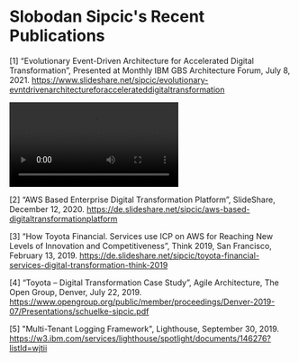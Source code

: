 # Slobodan Sipcic's Recent Publications

[1]	“Evolutionary Event-Driven Architecture for Accelerated Digital Transformation”, Presented at Monthly IBM GBS Architecture Forum, July 8, 2021. https://www.slideshare.net/sipcic/evolutionary-evntdrivenarchitectureforaccelerateddigitaltransformation


![](playback/GBSArchitectureForum-20210708.mp4)

[2]	“AWS Based Enterprise Digital Transformation Platform”, SlideShare, December 12, 2020. https://de.slideshare.net/sipcic/aws-based-digitaltransformationplatform 
 
[3]	“How Toyota Financial. Services use ICP on AWS for Reaching New Levels of Innovation and Competitiveness”, Think 2019, San Francisco, February 13, 2019. https://de.slideshare.net/sipcic/toyota-financial-services-digital-transformation-think-2019

[4]	“Toyota – Digital Transformation Case Study”, Agile Architecture, The Open Group, Denver, July 22, 2019. https://www.opengroup.org/public/member/proceedings/Denver-2019-07/Presentations/schuelke-sipcic.pdf

[5]	"Multi-Tenant Logging Framework", Lighthouse, September 30, 2019. https://w3.ibm.com/services/lighthouse/spotlight/documents/146276?listId=wjtii 

